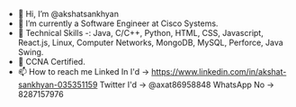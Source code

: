 - 👋 Hi, I’m @akshatsankhyan
- 👀 I’m currently a Software Engineer at Cisco Systems.
- 🌱 Technical Skills -: Java, C/C++, Python, HTML, CSS, Javascript, React.js, Linux, Computer Networks, MongoDB, MySQL, Perforce, Java Swing.
- 💞️ CCNA Certified.
- 📫 How to reach me 
Linked In I'd -> https://www.linkedin.com/in/akshat-sankhyan-035351159
Twitter I'd -> @axat86958848
WhatsApp No -> 8287157976

<!---
akshatsankhyan/akshatsankhyan is a ✨ special ✨ repository because its `README.md` (this file) appears on your GitHub profile.
You can click the Preview link to take a look at your changes.
--->
